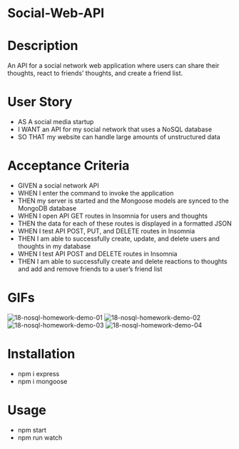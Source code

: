 # Social-Web-API

# Description
An API for a social network web application where users can share their thoughts, react to friends’ thoughts, and create a friend list.

# User Story 
- AS A social media startup
- I WANT an API for my social network that uses a NoSQL database
- SO THAT my website can handle large amounts of unstructured data

# Acceptance Criteria
- GIVEN a social network API
- WHEN I enter the command to invoke the application
- THEN my server is started and the Mongoose models are synced to the MongoDB database
- WHEN I open API GET routes in Insomnia for users and thoughts
- THEN the data for each of these routes is displayed in a formatted JSON
- WHEN I test API POST, PUT, and DELETE routes in Insomnia
- THEN I am able to successfully create, update, and delete users and thoughts in my database
- WHEN I test API POST and DELETE routes in Insomnia
- THEN I am able to successfully create and delete reactions to thoughts and add and remove friends to a user’s friend list

# GIFs
![18-nosql-homework-demo-01](https://user-images.githubusercontent.com/110949754/218331692-d6506e7f-1311-4feb-aebf-f7e3d6e3ba28.gif)
![18-nosql-homework-demo-02](https://user-images.githubusercontent.com/110949754/218331699-25d88a34-84a6-4a31-b1c9-7bcb80ee3bd4.gif)
![18-nosql-homework-demo-03](https://user-images.githubusercontent.com/110949754/218331710-c8c07f8e-0c4b-47dd-a5c2-9eb9d7ff6ac0.gif)
![18-nosql-homework-demo-04](https://user-images.githubusercontent.com/110949754/218331716-7ac6277a-2c8a-4354-a40e-11f2cf0cfcb8.gif)

# Installation
- npm i express
- npm i mongoose

# Usage
- npm start
- npm run watch
